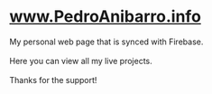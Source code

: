 # www.PedroAnibarro.info
My personal web page that is synced with Firebase. <br><br>
Here you can view all my live projects. <br><br>
Thanks for the support!
